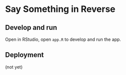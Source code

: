 # Say Something in Reverse

## Develop and run

Open in RStudio, open `app.R` to develop and run the app.

## Deployment

(not yet)

